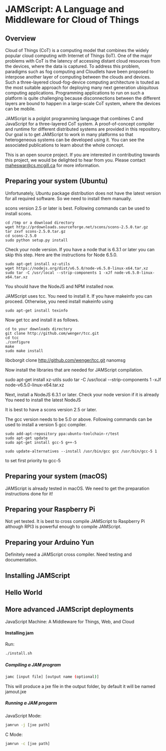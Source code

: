 # JAMScript: A Language and Middleware for Cloud of Things

## Overview

Cloud of Things (CoT) is a computing model that combines the widely popular
cloud computing with Internet of Things (IoT).
One of the major problems
with CoT is the latency of accessing distant cloud resources from the
devices, where the data is captured. To address this problem, paradigms such
as fog computing and Cloudlets have been proposed to interpose another layer
of computing between the clouds and devices. Such a three-layered
cloud-fog-device computing architecture is touted as the most suitable
approach for deploying many next generation ubiquitous computing
applications. Programming applications to run on such a platform is quite
challenging because disconnections between the different layers are bound to
happen in a large-scale CoT system, where the devices can be mobile.

JAMScript is a polglot programming language that combines C and JavaScript
for a three-layered CoT system. A proof-of-concept compiler and runtime for
different distributed systems are provided in this repository.
Our goal is to get JAMScript to work in many platforms so that heterogeneous
systems can be developed using it. You can see the associated publications to
learn about the whole concept.

This is an open source project. If you are interested in contributing towards this
project, we would be delighted to hear from you. Please contact maheswar@cs.mcgill.ca
for more information.

## Preparing your system (Ubuntu)    

Unfortunately, Ubuntu package distribution does not have the latest version for
all required software. So we need to install them manually.

scons version 2.5 or later is best. Following commands can be used to install
scons.
```
cd /tmp or a download directory
wget http://prdownloads.sourceforge.net/scons/scons-2.5.0.tar.gz
tar zxvf scons-2.5.0.tar.gz
cd scons-2.5.0
sudo python setup.py install
```

Check your node version. If you have a node that is 6.3.1 or later you can skip this
step. Here are the instructions for Node 6.5.0.
```
sudo apt-get install xz-utils
wget https://nodejs.org/dist/v6.5.0/node-v6.5.0-linux-x64.tar.xz
sudo tar -C /usr/local --strip-components 1 -xJf node-v6.5.0-linux-x64.tar.xz

```
You should have the NodeJS and NPM installed now.

JAMScript uses tcc. You need to install it.
If you have makeinfo you can proceed. Otherwise, you need install makeinfo using
```
sudo apt-get install texinfo
```

Now get tcc and install it as follows.
```
cd to your downloads directory
git clone http://github.com/wenger/tcc.git
cd tcc
./configure
make
sudo make install
```


libcborgit clone http://github.com/wenger/tcc.git
nanomsg


Now install the libraries that are needed for JAMScript compilation.

sudo apt-get install xz-utils
sudo tar -C /usr/local --strip-components 1 -xJf node-v6.5.0-linux-x64.tar.xz





Next, install a NodeJS 6.3.1 or later. Check your node version if it is already
You need to install the latest NodeJS

It is best to have a scons version 2.5 or later.


The gcc version needs to be 5.0 or above. Following commands can be
used to install a version 5 gcc compiler.

```
sudo add-apt-repository ppa:ubuntu-toolchain-r/test
sudo apt-get update
sudo apt-get install gcc-5 g++-5

sudo update-alternatives --install /usr/bin/gcc gcc /usr/bin/gcc-5 1
```



to set first priority to gcc-5

## Preparing your system (macOS)

JAMScript is already tested in macOS. We need to get the preparation instructions done for
it!

## Preparing your Raspberry Pi

Not yet tested. It is best to cross compile JAMScript to Raspberry Pi although
RPI3 is powerful enough to compile JAMScript.

## Preparing your Arduino Yun

Definitely need a JAMScript cross compiler.
Need testing and documentation.

## Installing JAMScript


## Hello World


## More advanced JAMScript deployments




JavaScript Machine: A Middleware for Things, Web, and Cloud

#### Installing jam
Run:
```sh
./install.sh
```

##### Compiling a JAM program

```sh
jamc [input file] [output name (optional)]
```
This will produce a jxe file in the output folder, by default it will be named jamout.jxe



##### Running a JAM progarm

JavaScript Mode:
```sh
jamrun -j [jxe path]
```

C Mode:
```sh
jamrun -c [jxe path]
```
